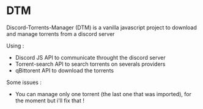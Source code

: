 # DTM
Discord-Torrents-Manager (DTM) is a vanilla javascript project to download and manage torrents from a discord server

Using : 
- Discord JS API to communicate throught the discord server
- Torrent-search API to search torrents on severals providers
- qBittorent API to download the torrents

Some issues :
- You can manage only one torrent (the last one that was imported), for the moment but i'll fix that !
